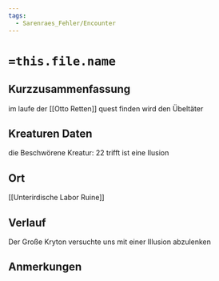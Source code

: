 ```yaml
---
tags:
  - Sarenraes_Fehler/Encounter
---
```

# `=this.file.name`
## Kurzzusammenfassung
im laufe der [[Otto Retten]] quest finden wird den Übeltäter

## Kreaturen Daten
die Beschwörene Kreatur:
22 trifft
ist eine Ilusion

## Ort
[[Unterirdische Labor Ruine]]

## Verlauf


Der Große Kryton versuchte uns mit einer IIlusion abzulenken


## Anmerkungen